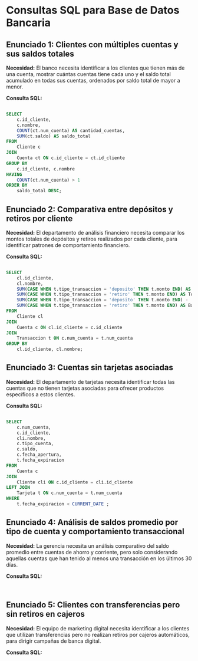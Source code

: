 # Consultas SQL para Base de Datos Bancaria

## Enunciado 1: Clientes con múltiples cuentas y sus saldos totales

**Necesidad:** El banco necesita identificar a los clientes que tienen más de una cuenta, mostrar cuántas cuentas tiene cada uno y el saldo total acumulado en todas sus cuentas, ordenados por saldo total de mayor a menor.

**Consulta SQL:**
```sql

SELECT 
    c.id_cliente,
    c.nombre,
    COUNT(ct.num_cuenta) AS cantidad_cuentas,
    SUM(ct.saldo) AS saldo_total
FROM 
    Cliente c
JOIN 
    Cuenta ct ON c.id_cliente = ct.id_cliente
GROUP BY 
    c.id_cliente, c.nombre
HAVING 
    COUNT(ct.num_cuenta) > 1
ORDER BY 
    saldo_total DESC;

```

## Enunciado 2: Comparativa entre depósitos y retiros por cliente

**Necesidad:** El departamento de análisis financiero necesita comparar los montos totales de depósitos y retiros realizados por cada cliente, para identificar patrones de comportamiento financiero.

**Consulta SQL:**
```sql

SELECT 
    cl.id_cliente,
    cl.nombre,
    SUM(CASE WHEN t.tipo_transaccion = 'deposito' THEN t.monto END) AS Total_Depositos,
    SUM(CASE WHEN t.tipo_transaccion = 'retiro' THEN t.monto END) AS Total_Retiros,
    SUM(CASE WHEN t.tipo_transaccion = 'deposito' THEN t.monto END) -
    SUM(CASE WHEN t.tipo_transaccion = 'retiro' THEN t.monto END) AS Balance
FROM 
    Cliente cl
JOIN 
    Cuenta c ON cl.id_cliente = c.id_cliente
JOIN 
    Transaccion t ON c.num_cuenta = t.num_cuenta
GROUP BY 
    cl.id_cliente, cl.nombre;

```

## Enunciado 3: Cuentas sin tarjetas asociadas

**Necesidad:** El departamento de tarjetas necesita identificar todas las cuentas que no tienen tarjetas asociadas para ofrecer productos específicos a estos clientes.

**Consulta SQL:**
```sql

SELECT 
    c.num_cuenta,
    c.id_cliente,
    cli.nombre,
    c.tipo_cuenta,
    c.saldo,
    c.fecha_apertura,
    t.fecha_expiracion 
FROM 
    Cuenta c
JOIN 
    Cliente cli ON c.id_cliente = cli.id_cliente
LEFT JOIN 
    Tarjeta t ON c.num_cuenta = t.num_cuenta
WHERE 
	t.fecha_expiracion < CURRENT_DATE ;

```

## Enunciado 4: Análisis de saldos promedio por tipo de cuenta y comportamiento transaccional

**Necesidad:** La gerencia necesita un análisis comparativo del saldo promedio entre cuentas de ahorro y corriente, pero solo considerando aquellas cuentas que han tenido al menos una transacción en los últimos 30 días.

**Consulta SQL:**
```sql



```

## Enunciado 5: Clientes con transferencias pero sin retiros en cajeros

**Necesidad:** El equipo de marketing digital necesita identificar a los clientes que utilizan transferencias pero no realizan retiros por cajeros automáticos, para dirigir campañas de banca digital.

**Consulta SQL:**
```sql

```